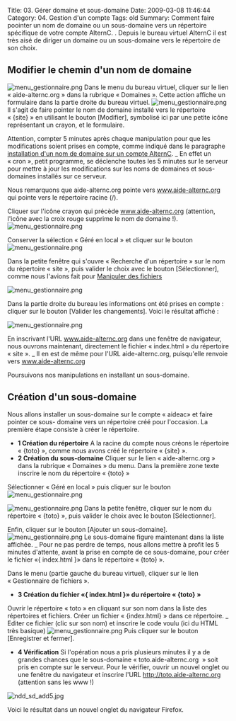 Title: 03. Gérer domaine et sous-domaine 
Date: 2009-03-08 11:46:44
Category: 04. Gestion d'un compte
Tags: old
Summary: Comment faire poointer un nom de domaine ou un sous-domaine vers un répertoire spécifique de votre compte AlternC. . Depuis le bureau virtuel AlternC il est très aisé de diriger un domaine ou un sous-domaine vers le répertoire de son choix.

## Modifier le chemin d'un nom de domaine

<img src="/img/menu_gestionnaire.png" title="to complete" alt="menu_gestionnaire.png" />
Dans le menu du bureau virtuel, cliquer sur le lien « aide-alternc.org » dans la rubrique « Domaines ». Cette action affiche un formulaire dans la partie droite du bureau virtuel.

<img src="/img/menu_gestionnaire.png" title="to complete" alt="menu_gestionnaire.png" />
Il s'agit de faire pointer le nom de domaine installé vers le répertoire « {site} » en utilisant le bouton [Modifier], symbolisé ici par une petite icône représentant un crayon, et le formulaire.

Attention, compter 5 minutes après chaque manipulation pour que les modifications soient prises en compte, comme indiqué dans le paragraphe [installation d'un nom de domaine sur un compte AlternC](art5).
_ En effet un « cron », petit programme, se déclenche toutes les 5 minutes sur le serveur pour mettre à jour les modifications sur les noms de domaines et sous-domaines installés sur ce serveur.

Nous remarquons que aide-alternc.org pointe vers www.aide-alternc.org qui pointe vers le répertoire racine (/).

Cliquer sur l'icône crayon qui précède www.aide-alternc.org (attention, l'icône avec la croix rouge supprime le nom de domaine !).
<img src="/img/menu_gestionnaire.png" title="to complete" alt="menu_gestionnaire.png" />

Conserver la sélection  « Géré en local » et cliquer sur le bouton  <img src="/img/menu_gestionnaire.png" title="to complete" alt="menu_gestionnaire.png" />

Dans la petite fenêtre qui s'ouvre « Recherche d'un répertoire » sur le nom du répertoire « site », puis valider le choix avec le bouton [Sélectionner], comme nous l'avions fait pour  [Manipuler des fichiers](art6)

<img src="/img/menu_gestionnaire.png" title="to complete" alt="menu_gestionnaire.png" />

Dans la partie droite du bureau les informations ont été prises en compte : cliquer sur le bouton [Valider les changements]. Voici le résultat affiché :

<img src="/img/menu_gestionnaire.png" title="to complete" alt="menu_gestionnaire.png" />

En inscrivant l'URL www.aide-alternc.org dans une fenêtre de navigateur, nous ouvrons maintenant, directement le fichier « index.html » du répertoire « site ».
_ Il en est de même pour l'URL  aide-alternc.org, puisqu'elle renvoie vers   www.aide-alternc.org

Poursuivons nos manipulations en installant un sous-domaine.

## Création d'un sous-domaine

Nous allons installer un sous-domaine sur le compte « aideac» et faire pointer ce sous- domaine vers un répertoire créé pour l'occasion.
La première étape consiste à créer le répertoire.

  -  **1 Création du répertoire** 
A la racine du compte nous créons le répertoire « {toto} », comme nous avons créé le répertoire « {site} ».
  -  **2 Création du sous-domaine**
Cliquer sur le lien « aide-alternc.org » dans la rubrique « Domaines » du menu.
Dans la première zone texte inscrire le nom du répertoire « {toto} »

Sélectionner « Géré en local » puis cliquer sur le bouton <img src="/img/menu_gestionnaire.png" title="to complete" alt="menu_gestionnaire.png" />

<img src="/img/menu_gestionnaire.png" title="to complete" alt="menu_gestionnaire.png" />
Dans la petite fenêtre, cliquer sur le nom du répertoire « {toto} », puis valider le choix avec le bouton [Sélectionner].

Enfin, cliquer sur le bouton [Ajouter un sous-domaine].
<img src="/img/menu_gestionnaire.png" title="to complete" alt="menu_gestionnaire.png" />
Le sous-domaine figure maintenant dans la liste affichée.
_ Pour ne pas perdre de temps, nous allons mettre à profit les 5 minutes d'attente, avant la prise en compte de ce sous-domaine, pour créer le fichier «{ index.html }» dans le répertoire « {toto} ».

Dans le menu (partie gauche du bureau virtuel), cliquer sur le lien « Gestionnaire de fichiers ».

  -  **3 Création du fichier «{ index.html }» du répertoire « {toto} »**

Ouvrir le répertoire « toto » en cliquant sur son nom dans la liste des répertoires et fichiers.
Créer un fichier « {index.html} » dans ce répertoire.
_ Editer ce fichier (clic sur son nom) et inscrire le code voulu (ici du HTML très basique)
<img src="/img/menu_gestionnaire.png" title="to complete" alt="menu_gestionnaire.png" />
Puis cliquer sur le bouton [Enregistrer et fermer].

  -  **4 Vérification**
Si l'opération nous a pris plusieurs minutes il y a de grandes chances que le sous-domaine « toto.aide-alternc.org  » soit pris en compte sur le serveur.
Pour le vérifier, ouvrir un nouvel onglet ou une fenêtre du navigateur et inscrire l'URL http://toto.aide-alternc.org (attention sans les www !)

<img src="/img/ndd_sd_add5.jpg" title="to complete" alt="ndd_sd_add5.jpg" />

Voici le résultat dans un nouvel onglet du navigateur Firefox.

 


